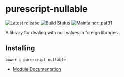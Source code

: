 # purescript-nullable

[![Latest release](http://img.shields.io/bower/v/purescript-nullable.svg)](https://github.com/purescript-contrib/purescript-nullable/releases)
[![Build Status](https://travis-ci.org/purescript-contrib/purescript-nullable.svg?branch=master)](https://travis-ci.org/purescript-contrib/purescript-nullable)
[![Maintainer: paf31](https://img.shields.io/badge/maintainer-paf31-lightgrey.svg)](http://github.com/paf31)

A library for dealing with null values in foreign libraries.

## Installing

    bower i purescript-nullable

- [Module Documentation](https://pursuit.purescript.org/packages/purescript-nullable)
